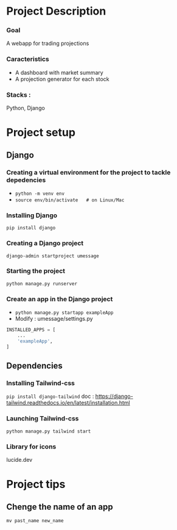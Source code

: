 # Project Description
### Goal
A webapp for trading projections 
### Caracteristics
- A dashboard with market summary
- A projection generator for each stock
### Stacks :
Python, Django

# Project setup
## Django
### Creating a virtual environment for the project to tackle depedencies
- ```python -m venv env```
- ```source env/bin/activate   # on Linux/Mac```
### Installing Django
```pip install django```
### Creating a Django project
```django-admin startproject umessage```
### Starting the project
```python manage.py runserver```
### Create an app in the Django project
- ```python manage.py startapp exampleApp```
- Modify : umessage/settings.py
```python
INSTALLED_APPS = [
    ...
    'exampleApp',
]
```
## Dependencies
### Installing Tailwind-css
```pip install django-tailwind```
doc : https://django-tailwind.readthedocs.io/en/latest/installation.html
### Launching Tailwind-css
```python manage.py tailwind start```
### Library for icons
lucide.dev

# Project tips
## Chenge the name of an app
```mv past_name new_name```